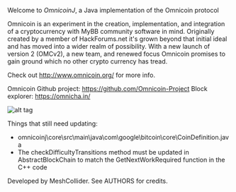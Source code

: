 Welcome to _OmnicoinJ_, a Java implementation of the Omnicoin protocol

Omnicoin is an experiment in the creation, implementation, and integration of a cryptocurrency with MyBB community software in mind. 
Originally created by a member of HackForums.net it's grown beyond that initial ideal and has moved into a wider realm of possibility. 
With a new launch of version 2 (OMCv2), a new team, and renewed focus Omnicoin promises to gain ground which no other crypto currency has tread.

Check out http://www.omnicoin.org/ for more info.

Omnicoin Github project: https://github.com/Omnicoin-Project
Block explorer: https://omnicha.in/

![alt tag](https://encrypted-tbn3.gstatic.com/images?q=tbn:ANd9GcT5cGH94w6MbLPaBojOdBAVmPM9pbqJm3LIn2gNd4tPKd1F8qbgmg)

Things that still need updating:
* omnicoinj\core\src\main\java\com\google\bitcoin\core\CoinDefinition.java
* The checkDifficultyTransitions method must be updated in AbstractBlockChain to match the GetNextWorkRequired function in the C++ code

Developed by MeshCollider. See AUTHORS for credits.
